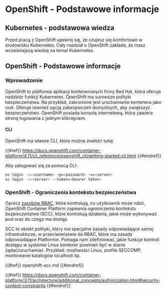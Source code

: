 # OpenShift - Podstawowe informacje

## Kubernetes - podstawowa wiedza <a href="#a94e" id="a94e"></a>

Przed pracą z OpenShift upewnij się, że czujesz się komfortowo w środowisku Kubernetes. Cały rozdział o OpenShift zakłada, że masz wcześniejszą wiedzę na temat Kubernetes.

## OpenShift - Podstawowe informacje

### Wprowadzenie

OpenShift to platforma aplikacji kontenerowych firmy Red Hat, która oferuje nadzbiór funkcji Kubernetes. OpenShift ma surowsze polityki bezpieczeństwa. Na przykład, zabronione jest uruchamianie kontenera jako root. Oferuje również opcję zabezpieczeń domyślnych, aby zwiększyć bezpieczeństwo. OpenShift posiada konsolę internetową, która zawiera stronę logowania z jednym kliknięciem.

#### CLI

OpenShift ma własne CLI, które można znaleźć tutaj:

{{#ref}}
https://docs.openshift.com/container-platform/4.11/cli_reference/openshift_cli/getting-started-cli.html
{{#endref}}

Aby zalogować się za pomocą CLI:
```bash
oc login -u=<username> -p=<password> -s=<server>
oc login -s=<server> --token=<bearer token>
```
### **OpenShift - Ograniczenia kontekstu bezpieczeństwa** <a href="#a94e" id="a94e"></a>

Oprócz [zasobów RBAC](https://docs.openshift.com/container-platform/3.11/architecture/additional_concepts/authorization.html#architecture-additional-concepts-authorization), które kontrolują, co użytkownik może robić, OpenShift Container Platform zapewnia _ograniczenia kontekstu bezpieczeństwa_ (SCC), które kontrolują działania, jakie może wykonywać pod oraz do czego ma dostęp.

SCC to obiekt polityki, który ma specjalne zasady odpowiadające samej infrastrukturze, w przeciwieństwie do RBAC, które ma zasady odpowiadające Platformie. Pomaga nam zdefiniować, jakie funkcje kontroli dostępu w systemie Linux kontener powinien być w stanie żądać/uruchamiać. Przykład: możliwości Linux, profile SECCOMP, montowanie katalogów localhost itp.

{{#ref}}
openshift-scc.md
{{#endref}}

{{#ref}}
https://docs.openshift.com/container-platform/3.11/architecture/additional_concepts/authorization.html#security-context-constraints
{{#endref}}
